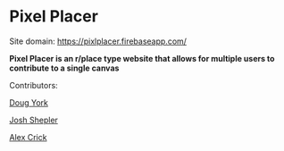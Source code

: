 # Pixel Placer

Site domain: https://pixlplacer.firebaseapp.com/

**Pixel Placer is an r/place type website that allows for multiple users to contribute to a single canvas**

Contributors:

[Doug York](mailto:dwyork@purdue.edu)

[Josh Shepler](mailto:jdsheple@purdue.edu)

[Alex Crick](mailto:amcrick@purdue.edu) 
